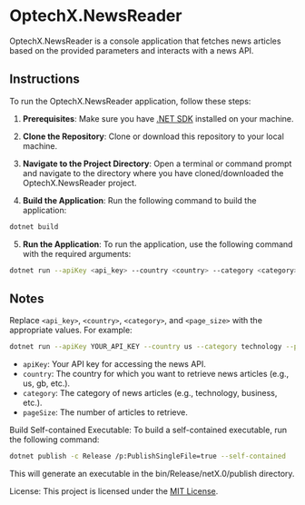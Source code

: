 # OptechX.NewsReader

OptechX.NewsReader is a console application that fetches news articles based on the provided parameters and interacts with a news API.

## Instructions

To run the OptechX.NewsReader application, follow these steps:

1. **Prerequisites**: Make sure you have [.NET SDK](https://dotnet.microsoft.com/download/dotnet) installed on your machine.

2. **Clone the Repository**: Clone or download this repository to your local machine.

3. **Navigate to the Project Directory**: Open a terminal or command prompt and navigate to the directory where you have cloned/downloaded the OptechX.NewsReader project.

4. **Build the Application**: Run the following command to build the application:

```bash
dotnet build
```

5. **Run the Application**: To run the application, use the following command with the required arguments:

```bash
dotnet run --apiKey <api_key> --country <country> --category <category> --pageSize <page_size>
```

## Notes

Replace `<api_key>`, `<country>`, `<category>`, and `<page_size>` with the appropriate values. For example:

```bash
dotnet run --apiKey YOUR_API_KEY --country us --category technology --pageSize 10
```

- `apiKey`: Your API key for accessing the news API.
- `country`: The country for which you want to retrieve news articles (e.g., us, gb, etc.).
- `category`: The category of news articles (e.g., technology, business, etc.).
- `pageSize`: The number of articles to retrieve.

Build Self-contained Executable: To build a self-contained executable, run the following command:

```bash
dotnet publish -c Release /p:PublishSingleFile=true --self-contained
```

This will generate an executable in the bin/Release/netX.0/publish directory.

License: This project is licensed under the [MIT License](https://opensource.org/license/mit/).
